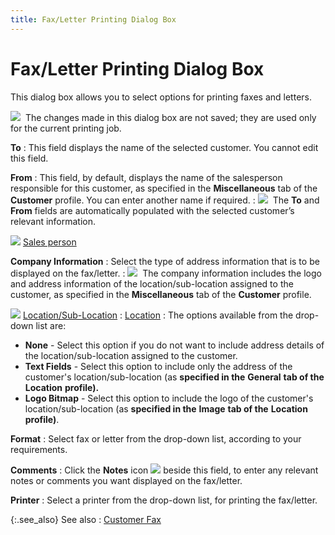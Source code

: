 ```yaml
---
title: Fax/Letter Printing Dialog Box
---
```


# Fax/Letter Printing Dialog Box


This dialog box allows you to select options for printing faxes and  letters.


![]({{site.mc_baseurl}}/img/note.gif)  The  changes made in this dialog box are not saved; they are used only for  the current printing job.


**To**
: This field displays the name of the selected customer.  You cannot edit this field.


**From**
: This field, by default, displays the name of the  salesperson responsible for this customer, as specified in the **Miscellaneous** tab of the **Customer** profile.  You can enter another name if required.
: ![]({{site.mc_baseurl}}/img/note.gif)  The  **To** and **From** fields are automatically populated with the selected customer’s  relevant information.


![]({{site.mc_baseurl}}/img/lens.gif) [Sales  person]({{site.sp_chm}}/sales-docs/docs-profile/contents/tab-details/details/other/sales_representative_sales_document_content.html)


**Company Information**
: Select the type of address information that is to  be displayed on the fax/letter.
: ![]({{site.mc_baseurl}}/img/note.gif)  The  company information includes the logo and address information of the location/sub-location  assigned to the customer, as specified in the **Miscellaneous** tab of the **Customer** profile.


![]({{site.mc_baseurl}}/img/lens.gif) [Location/Sub-Location]({{site.mc_baseurl}}/customer-details/miscellaneous-information/department_customers.html)
: [Location]({{site.sc_chm}}/options/locations-and-sub-locations/locations_and_departments.html)
: The options available from the drop-down list are:

- **None**  - Select this option if you do not want to include address details of  the location/sub-location assigned to the customer.
- **Text 
 Fields** - Select this option to include only the address of the  customer's location/sub-location (as **specified 
 in the** **General** **tab 
 of the** **Location** **profile).**
- **Logo 
 Bitmap**  - Select this option to include the logo of the customer's location/sub-location  (as **specified 
 in the** **Image** **tab 
 of the** **Location** **profile)**.



**Format**
: Select fax or letter from the drop-down list, according  to your requirements.


**Comments**
: Click the **Notes**  icon ![]({{site.mc_baseurl}}/img/managing_customers_notes_icon.gif) beside this field, to enter any relevant notes or  comments you want displayed on the fax/letter.


**Printer**
: Select a printer from the drop-down list, for printing  the fax/letter.


{:.see_also}
See also
: [Customer  Fax]({{site.mc_baseurl}}/customer-profile-options/other-options/customer_fax_customer_profile_options.html)
